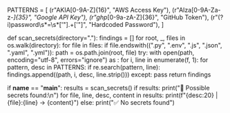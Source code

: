 PATTERNS = [
    (r"AKIA[0-9A-Z]{16}", "AWS Access Key"),
    (r"AIza[0-9A-Za-z-_]{35}", "Google API Key"),
    (r"ghp_[0-9a-zA-Z]{36}", "GitHub Token"),
    (r"(?i)password\s*=\s*['\"].+['\"]", "Hardcoded Password"),
]

def scan_secrets(directory="."):
    findings = []
  for root, _, files in os.walk(directory):
        for file in files:
            if file.endswith((".py", ".env", ".js", ".json", ".yaml", ".yml")):
                path = os.path.join(root, file)
                try:
                    with open(path, encoding="utf-8", errors="ignore") as :
                        for i, line in enumerate(f, 1):
                            for pattern, desc in PATTERNS:
                                if re.search(pattern, line):
                                    findings.append((path, i, desc, line.strip()))
                except:
                    pass
    return findings

if __name__ == "__main__":
    results = scan_secrets()
    if results:
        print("🚨 Possible secrets found:\n")
        for file, line, desc, content in results:
            print(f"{desc:20} | {file}:{line} -> {content}")
    else:
        print("✅ No secrets found")
